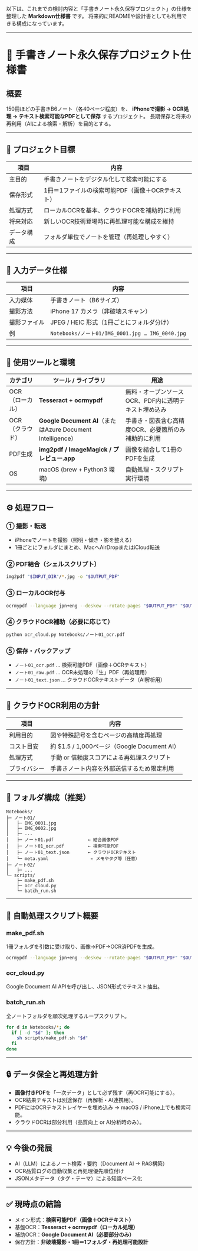 以下は、これまでの検討内容と「手書きノート永久保存プロジェクト」の仕様を整理した **Markdown仕様書** です。
将来的にREADMEや設計書としても利用できる構成になっています。

---

# 📘 手書きノート永久保存プロジェクト仕様書

## 概要

150冊ほどの手書きB6ノート（各40ページ程度）を、
**iPhoneで撮影 → OCR処理 → テキスト検索可能なPDFとして保存** するプロジェクト。
長期保存と将来の再利用（AIによる検索・解析）を目的とする。

---

## 🎯 プロジェクト目標

| 項目    | 内容                           |
| ----- | ---------------------------- |
| 主目的   | 手書きノートをデジタル化して検索可能にする        |
| 保存形式  | 1冊＝1ファイルの検索可能PDF（画像＋OCRテキスト） |
| 処理方式  | ローカルOCRを基本、クラウドOCRを補助的に利用    |
| 将来対応  | 新しいOCR技術登場時に再処理可能な構成を維持      |
| データ構成 | フォルダ単位でノートを管理（再処理しやすく）       |

---

## 📸 入力データ仕様

| 項目     | 内容                                            |
| ------ | --------------------------------------------- |
| 入力媒体   | 手書きノート（B6サイズ）                                 |
| 撮影方法   | iPhone 17 カメラ（非破壊スキャン）                        |
| 撮影ファイル | JPEG / HEIC 形式（1冊ごとにフォルダ分け）                   |
| 例      | `Notebooks/ノート01/IMG_0001.jpg … IMG_0040.jpg` |

---

## 🧰 使用ツールと環境

| カテゴリ      | ツール / ライブラリ                                            | 用途                            |
| --------- | ------------------------------------------------------ | ----------------------------- |
| OCR（ローカル） | **Tesseract + ocrmypdf**                               | 無料・オープンソースOCR、PDF内に透明テキスト埋め込み |
| OCR（クラウド） | **Google Document AI**（またはAzure Document Intelligence） | 手書き・図表含む高精度OCR、必要箇所のみ補助的に利用   |
| PDF生成     | **img2pdf / ImageMagick / プレビュー.app**                  | 画像を結合して1冊のPDFを生成              |
| OS        | macOS (brew + Python3 環境)                              | 自動処理・スクリプト実行環境                |

---

## ⚙️ 処理フロー

### ① 撮影・転送

* iPhoneでノートを撮影（照明・傾き・影を整える）
* 1冊ごとにフォルダにまとめ、MacへAirDropまたはiCloud転送

### ② PDF結合（シェルスクリプト）

```bash
img2pdf "$INPUT_DIR"/*.jpg -o "$OUTPUT_PDF"
```

### ③ ローカルOCR付与

```bash
ocrmypdf --language jpn+eng --deskew --rotate-pages "$OUTPUT_PDF" "$OUTPUT_OCR"
```

### ④ クラウドOCR補助（必要に応じて）

```bash
python ocr_cloud.py Notebooks/ノート01_ocr.pdf
```

### ⑤ 保存・バックアップ

* `ノート01_ocr.pdf` … 検索可能PDF（画像＋OCRテキスト）
* `ノート01_raw.pdf` … OCR未処理の「生」PDF（再処理用）
* `ノート01_text.json` … クラウドOCRテキストデータ（AI解析用）

---

## 🧠 クラウドOCR利用の方針

| 項目     | 内容                                    |
| ------ | ------------------------------------- |
| 利用目的   | 図や特殊記号を含むページの高精度再処理                   |
| コスト目安  | 約 $1.5 / 1,000ページ（Google Document AI） |
| 処理方式   | 手動 or 信頼度スコアによる再処理スクリプト               |
| プライバシー | 手書きノート内容を外部送信するため限定利用                 |

---

## 📂 フォルダ構成（推奨）

```
Notebooks/
├─ ノート01/
│   ├─ IMG_0001.jpg
│   ├─ IMG_0002.jpg
│   ├─ ...
│   ├─ ノート01.pdf             ← 結合画像PDF
│   ├─ ノート01_ocr.pdf         ← 検索可能PDF
│   ├─ ノート01_text.json       ← クラウドOCRテキスト
│   └─ meta.yaml                ← メモやタグ等（任意）
├─ ノート02/
│   ├─ ...
└─ scripts/
    ├─ make_pdf.sh
    ├─ ocr_cloud.py
    └─ batch_run.sh
```

---

## 🧩 自動処理スクリプト概要

### make_pdf.sh

1冊フォルダを引数に受け取り、画像→PDF→OCR済PDFを生成。

```bash
ocrmypdf --language jpn+eng --deskew --rotate-pages "$OUTPUT_PDF" "$OUTPUT_OCR"
```

### ocr_cloud.py

Google Document AI APIを呼び出し、JSON形式でテキスト抽出。

### batch_run.sh

全ノートフォルダを順次処理するループスクリプト。

```bash
for d in Notebooks/*; do
  if [ -d "$d" ]; then
    sh scripts/make_pdf.sh "$d"
  fi
done
```

---

## 🔒 データ保全と再処理方針

* **画像付きPDF**を「一次データ」として必ず残す（再OCR可能にする）。
* OCR結果テキストは別途保存（再解析・AI連携用）。
* PDFにはOCRテキストレイヤーを埋め込み → macOS / iPhone上でも検索可能。
* クラウドOCRは部分利用（品質向上 or AI分析時のみ）。

---

## 💡 今後の発展

* AI（LLM）によるノート検索・要約（Document AI → RAG構築）
* OCR品質ログの自動収集と再処理優先順位付け
* JSONメタデータ（タグ・テーマ）による知識ベース化

---

## ✅ 現時点の結論

* メイン形式：**検索可能PDF（画像＋OCRテキスト）**
* 基盤OCR：**Tesseract + ocrmypdf（ローカル処理）**
* 補助OCR：**Google Document AI（必要部分のみ）**
* 保存方針：**非破壊撮影・1冊＝1フォルダ・再処理可能設計**
